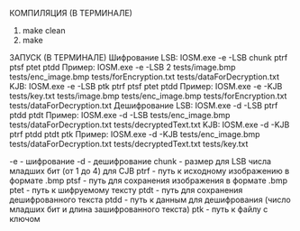 КОМПИЛЯЦИЯ (В ТЕРМИНАЛЕ)
1. make clean
2. make

ЗАПУСК (В ТЕРМИНАЛЕ)
Шифрование 
    LSB: IOSM.exe -e -LSB chunk ptrf ptsf ptet ptdd
        Пример: IOSM.exe -e -LSB 2 tests/image.bmp tests/enc_image.bmp tests/forEncryption.txt tests/dataForDecryption.txt
    KJB: IOSM.exe -e -LSB ptk ptrf ptsf ptet ptdd
        Пример: IOSM.exe -e -KJB tests/key.txt tests/image.bmp tests/enc_image.bmp tests/forEncryption.txt tests/dataForDecryption.txt
Дешифрование
    LSB: IOSM.exe -d -LSB ptrf ptdd ptdt
        Пример: IOSM.exe -d -LSB tests/enc_image.bmp tests/dataForDecryption.txt tests/decryptedText.txt
    KJB: IOSM.exe -d -KJB ptrf ptdd ptdt ptk
        Пример: IOSM.exe -d -KJB tests/enc_image.bmp tests/dataForDecryption.txt tests/decryptedText.txt tests/key.txt

-e          - шифрование
-d          - дешифрование
chunk      - размер
                для LSB числа младших бит (от 1 до 4)
                для CJB 
ptrf       - путь к исходному изображению в формате .bmp
ptsf       - путь для сохранения изображения в формате .bmp
ptet       - путь к шифруемому тексту
ptdt       - путь для сохранения дешифрованного текста
ptdd       - путь к данным для дешифрования (число младших бит и длина зашифрованного текста)
ptk        - путь к файлу с ключом